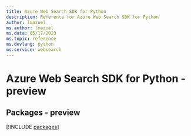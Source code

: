 ```yaml
---
title: Azure Web Search SDK for Python
description: Reference for Azure Web Search SDK for Python
author: lmazuel
ms.author: lmazuel
ms.data: 05/17/2023
ms.topic: reference
ms.devlang: python
ms.service: websearch
---
```

# Azure Web Search SDK for Python - preview
## Packages - preview
[!INCLUDE [packages](web-search-index.md)]
